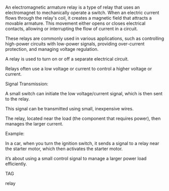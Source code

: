 An electromagnetic armature relay is a type of relay that uses an electromagnet to mechanically operate a switch. When an electric current flows through the relay's coil, it creates a magnetic field that attracts a movable armature. This movement either opens or closes electrical contacts, allowing or interrupting the flow of current in a circuit.

These relays are commonly used in various applications, such as controlling high-power circuits with low-power signals, providing over-current protection, and managing voltage regulation.

A relay is used to turn on or off a separate electrical circuit.

Relays often use a low voltage or current to control a higher voltage or current.

Signal Transmission:

A small switch can initiate the low voltage/current signal, which is then sent to the relay.

This signal can be transmitted using small, inexpensive wires.

The relay, located near the load (the component that requires power), then manages the larger current.

Example:

In a car, when you turn the ignition switch, it sends a signal to a relay near the starter motor, which then activates the starter motor.

it’s about using a small control signal to manage a larger power load efficiently.

TAG

relay
